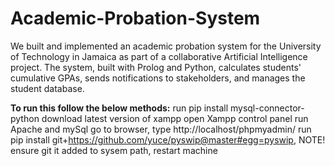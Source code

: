 # Academic-Probation-System
We built and implemented an academic probation system for the University of Technology in Jamaica as part of a collaborative Artificial Intelligence project. The system, built with Prolog and Python, calculates students' cumulative GPAs, sends notifications to stakeholders, and manages the student database.

**To run this follow the below methods:**
run pip install mysql-connector-python
download latest version of xampp
open Xampp control panel
run Apache and mySql 
go to browser, type http://localhost/phpmyadmin/
run pip install git+https://github.com/yuce/pyswip@master#egg=pyswip, NOTE! ensure git it added to sysem path, restart machine
